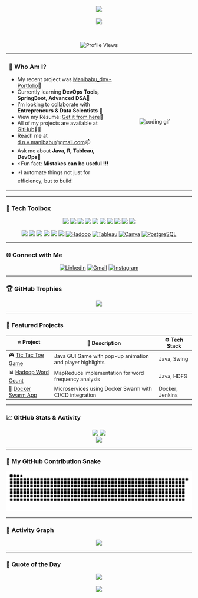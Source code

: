 <!-- 🌈 Stylish and Interactive GitHub Profile README for Manibabu DNV -->
<img src="https://user-images.githubusercontent.com/74038190/212284115-f47cd8ff-2ffb-4b04-b5bf-4d1c14c0247f.gif" width="100%" height="1" align="center" />
<!-- Name Badge -->
<p align="center">
  <img src="https://img.shields.io/badge/Hey%20I'm%20Manibabu%20DNV-✨-blueviolet?style=for-the-badge&logo=github&logoColor=white" />
</p>

<!-- Typing SVG Animation -->
<p align="center">
  <img src="https://github.com/manibabu-dnv/manibabu-dnv/blob/main/download.svg" />
</p>
<img src="https://user-images.githubusercontent.com/74038190/212284115-f47cd8ff-2ffb-4b04-b5bf-4d1c14c0247f.gif" width="100%" height="1" align="center" />
<!-- Profile View Counter -->
<p align="center">
  <img src="https://komarev.com/ghpvc/?username=manibabu-dnv&label=Profile%20Views&color=2ECf49&style=flat" alt="Profile Views" width="120" height="20" />
</p>


<table>
  <tr>
    <!-- Text Column -->
    <td width="60%" valign="top">
      <h3>🚀 Who Am I?</h3>
      <ul>
        <li> My recent project was <a href="https://github.com/manibabu-dnv/manibabu-dnv">Manibabu_dnv-Portfolio</a>🔭</li>
      <li> Currently learning <b> DevOps Tools, SpringBoot, Advanced DSA🌱</b></li>
      <li> I’m looking to collaborate with <b> Entrepreneurs & Data Scientists 👯</b></li>
         <li> View my Résumé: <a href="https://5bc15fbc-58d2-4bac-a63c-71481c9ef482.filesusr.com/ugd/3b9637_f36554aa2a4f4b47992f4c840ffda698.pdf"> Get it from here</a>📄</li>
      <li> All of my projects are available at <a href="https://github.com/manibabu-dnv?tab=repositories">GitHub</a>👨‍💻</li>
      <li> Reach me at <a href="mailto:d.n.v.manibabu@gmail.com">d.n.v.manibabu@gmail.com</a>📫</li>
        <li>Ask me about <b>Java, R, Tableau, DevOps💬</b></li>
      <li>⚡Fun fact: <b>Mistakes can be useful !!!</b></li>
      <li>⚡I automate things not just for efficiency, but to build!</li>
      </ul>
    </td>
    <!-- GIF Column -->
    <td width="40%" align="center">
      <img src="https://user-images.githubusercontent.com/74038190/216644497-1951db19-8f3d-4e44-ac08-8e9d7e0d94a7.gif" width="100%" height="260" alt="coding gif" />
    </td>
  </tr>
</table>

---

### 🧰 Tech Toolbox

<p align="center">
  <a href="https://en.wikipedia.org/wiki/Java_(programming_language)" target="_blank"><img src="https://skillicons.dev/icons?i=java" /></a>
  <a href="https://en.wikipedia.org/wiki/Python_(programming_language)" target="_blank"><img src="https://skillicons.dev/icons?i=python" /></a>
  <a href="https://en.wikipedia.org/wiki/C%2B%2B" target="_blank"><img src="https://skillicons.dev/icons?i=cpp" /></a>
  <a href="https://en.wikipedia.org/wiki/HTML" target="_blank"><img src="https://skillicons.dev/icons?i=html" /></a>
  <a href="https://en.wikipedia.org/wiki/CSS" target="_blank"><img src="https://skillicons.dev/icons?i=css" /></a>
  <a href="https://en.wikipedia.org/wiki/MySQL" target="_blank"><img src="https://skillicons.dev/icons?i=mysql" /></a>
  <a href="https://en.wikipedia.org/wiki/Git" target="_blank"><img src="https://skillicons.dev/icons?i=git" /></a>
  <a href="https://en.wikipedia.org/wiki/Docker_(software)" target="_blank"><img src="https://skillicons.dev/icons?i=docker" /></a>
  <a href="https://en.wikipedia.org/wiki/Kubernetes" target="_blank"><img src="https://skillicons.dev/icons?i=kubernetes" /></a>
  <a href="https://en.wikipedia.org/wiki/Linux" target="_blank"><img src="https://skillicons.dev/icons?i=linux" /></a>
</p>

<p align="center">
  <a href="https://en.wikipedia.org/wiki/Visual_Studio_Code" target="_blank"><img src="https://skillicons.dev/icons?i=vscode" /></a>
  <a href="https://en.wikipedia.org/wiki/Eclipse_(software)" target="_blank"><img src="https://skillicons.dev/icons?i=eclipse" /></a>
  <a href="https://en.wikipedia.org/wiki/GitHub" target="_blank"><img src="https://skillicons.dev/icons?i=github" /></a>
  <a href="https://en.wikipedia.org/wiki/Figma_(software)" target="_blank"><img src="https://skillicons.dev/icons?i=figma" /></a>
  <a href="https://en.wikipedia.org/wiki/Adobe_Photoshop" target="_blank"><img src="https://skillicons.dev/icons?i=photoshop" /></a>
  <a href="https://en.wikipedia.org/wiki/Jenkins_(software)" target="_blank"><img src="https://skillicons.dev/icons?i=jenkins" /></a>
  <a href="https://en.wikipedia.org/wiki/Apache_Hadoop" target="_blank"><img src="https://cdn.jsdelivr.net/gh/devicons/devicon/icons/hadoop/hadoop-original.svg" width="48" height="48" alt="Hadoop" /></a>
  <a href="https://en.wikipedia.org/wiki/Tableau_Software" target="_blank"><img src="https://img.icons8.com/color/48/000000/tableau-software.png" width="48" height="48" alt="Tableau" /></a>
  <a href="https://en.wikipedia.org/wiki/Canva" target="_blank"><img src="https://img.icons8.com/color/48/000000/canva.png" width="48" height="48" alt="Canva" /></a>
  <a href="https://en.wikipedia.org/wiki/PostgreSQL" target="_blank"><img src="https://cdn.jsdelivr.net/gh/devicons/devicon/icons/postgresql/postgresql-original.svg" width="48" height="48" alt="PostgreSQL" /></a>
</p>

---

### 🌐 Connect with Me

<p align="center">
  <a href="https://linkedin.com/in/manibabu-dnv" target="_blank"><img src="https://img.icons8.com/color/48/000000/linkedin.png" width="70" alt="LinkedIn" /></a>
  <a href="mailto:d.n.v.manibabu@gmail.com"><img src="https://img.icons8.com/color/48/000000/gmail-new.png" width="70" alt="Gmail" /></a>
  <a href="https://instagram.com/manibabu.design" target="_blank"><img src="https://img.icons8.com/color/48/000000/instagram-new--v1.png" width="70" alt="Instagram" /></a>
</p>

---

### 🏆 GitHub Trophies

<p align="center">
  <img src="https://github-profile-trophy.vercel.app/?username=manibabu-dnv&theme=gruvbox&column=7&margin-w=15&title=Commits,Repositories,Experience,Stars,Followers,PullRequest,Reviews" />
</p>





---

### 🚀 Featured Projects

<div align="center">

| ⭐ Project | 🚀 Description | ⚙️ Tech Stack |
|----------|----------------|---------------|
| 🎮 [Tic Tac Toe Game](https://github.com/manibabu-dnv/tic-tac-toe) | Java GUI Game with pop-up animation and player highlights | Java, Swing |
| 📊 [Hadoop Word Count](https://github.com/manibabu-dnv/hadoop-wordcount) | MapReduce implementation for word frequency analysis | Java, HDFS |
| 🐳 [Docker Swarm App](https://github.com/manibabu-dnv/docker-swarm-app) | Microservices using Docker Swarm with CI/CD integration | Docker, Jenkins |

</div>

---

### 📈 GitHub Stats & Activity

<div align="center">
  <img src="https://github-readme-stats.vercel.app/api?username=manibabu-dnv&show_icons=true&theme=radical" height="170" />
  <img src="https://github-readme-stats.vercel.app/api/top-langs/?username=manibabu-dnv&layout=compact&theme=radical" height="170"/>
</div>

<div align="center">
  <img src="https://streak-stats.demolab.com/?user=manibabu-dnv&theme=tokyonight" height="170"/>
</div>


---

### 🐍 My GitHub Contribution Snake

<picture>
  <source media="(prefers-color-scheme: dark)" srcset="https://raw.githubusercontent.com/manibabu-dnv/manibabu-dnv/output/github-snake-dark.svg" />
  <source media="(prefers-color-scheme: light)" srcset="https://raw.githubusercontent.com/manibabu-dnv/manibabu-dnv/output/github-snake.svg" />
  <img alt="github-snake" src="https://raw.githubusercontent.com/manibabu-dnv/manibabu-dnv/output/github-snake.svg" />
</picture>

---

### 🎨 Activity Graph

<p align="center">
 <img src="https://github-readme-activity-graph.vercel.app/graph?username=manibabu-dnv&theme=react&area=true&area_color=FF00FF&color=00FFFF&point=FFFFFF&line=00FFD1" />
</p>

---

### 💬 Quote of the Day

<p align="center">
  <img src="https://quotes-github-readme.vercel.app/api?type=horizontal&theme=radical" />
</p>

<p align="center">
  <img src="https://capsule-render.vercel.app/api?type=waving&color=0:FF00FF,100:00FFFF&height=100&section=footer&text=⚡%20Built%20by%20Manibabu%20DNV&fontAlign=center&fontColor=FFFFFF&fontSize=18" />
</p>
